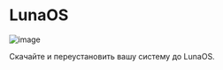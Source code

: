 # LunaOS
![image](https://github.com/user-attachments/assets/6e32faf5-9d3c-4870-af82-a2b3cb067fa8)

Скачайте и переустановить вашу систему до LunaOS.
